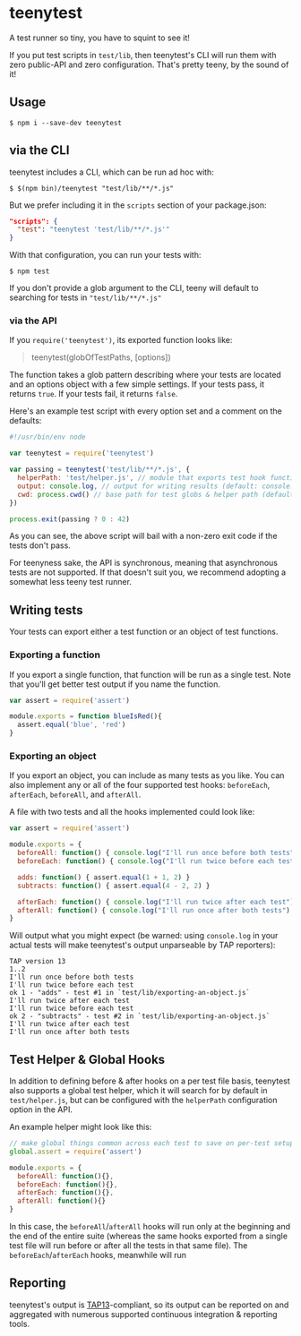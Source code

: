 # teenytest

A test runner so tiny, you have to squint to see it!

If you put test scripts in `test/lib`, then teenytest's CLI will run them with
zero public-API and zero configuration. That's pretty teeny, by the sound of it!

## Usage

```
$ npm i --save-dev teenytest
```

## via the CLI

teenytest includes a CLI, which can be run ad hoc with:

```
$ $(npm bin)/teenytest "test/lib/**/*.js"
```

But we prefer including it in the `scripts` section of your package.json:

``` json
"scripts": {
  "test": "teenytest 'test/lib/**/*.js'"
}
```

With that configuration, you can run your tests with:

```
$ npm test
```

If you don't provide a glob argument to the CLI, teeny will default to searching
for tests in `"test/lib/**/*.js"`


### via the API

If you `require('teenytest')`, its exported function looks like:

> teenytest(globOfTestPaths, [options])

The function takes a glob pattern describing where your tests are located and
an options object with a few simple settings. If your tests pass, it
returns `true`. If your tests fail, it returns `false`.

Here's an example test script with every option set and a comment on the
defaults:

``` javascript
#!/usr/bin/env node

var teenytest = require('teenytest')

var passing = teenytest('test/lib/**/*.js', {
  helperPath: 'test/helper.js', // module that exports test hook functions (default: null)
  output: console.log, // output for writing results (default: console.log)
  cwd: process.cwd() // base path for test globs & helper path (default: process.cwd())
})

process.exit(passing ? 0 : 42)
```

As you can see, the above script will bail with a non-zero exit code if the tests
don't pass.

For teenyness sake, the API is synchronous, meaning that asynchronous tests are
not supported. If that doesn't suit you, we recommend adopting a somewhat less
teeny test runner.

## Writing tests

Your tests can export either a test function or an object of test functions.

### Exporting a function

If you export a single function, that function will be run as a single test. Note
that you'll get better test output if you name the function.

``` javascript
var assert = require('assert')

module.exports = function blueIsRed(){
  assert.equal('blue', 'red')
}
```

### Exporting an object

If you export an object, you can include as many tests as you like. You can also
implement any or all of the four supported test hooks: `beforeEach`, `afterEach`,
`beforeAll`, and `afterAll`.

A file with two tests and all the hooks implemented could look like:

``` javascript
var assert = require('assert')

module.exports = {
  beforeAll: function() { console.log("I'll run once before both tests") }
  beforeEach: function() { console.log("I'll run twice before each test") }

  adds: function() { assert.equal(1 + 1, 2) }
  subtracts: function() { assert.equal(4 - 2, 2) }

  afterEach: function() { console.log("I'll run twice after each test") }
  afterAll: function() { console.log("I'll run once after both tests") }
}
```

Will output what you might expect (be warned: using `console.log` in your actual
tests will make teenytest's output unparseable by TAP reporters):

```
TAP version 13
1..2
I'll run once before both tests
I'll run twice before each test
ok 1 - "adds" - test #1 in `test/lib/exporting-an-object.js`
I'll run twice after each test
I'll run twice before each test
ok 2 - "subtracts" - test #2 in `test/lib/exporting-an-object.js`
I'll run twice after each test
I'll run once after both tests
```

## Test Helper & Global Hooks

In addition to defining before & after hooks on a per test file basis, teenytest
also supports a global test helper, which it will search for by default in
`test/helper.js`, but can be configured with the `helperPath` configuration
option in the API.

An example helper might look like this:

``` javascript
// make global things common across each test to save on per-test setup
global.assert = require('assert')

module.exports = {
  beforeAll: function(){},
  beforeEach: function(){},
  afterEach: function(){},
  afterAll: function(){}
}
```

In this case, the `beforeAll`/`afterAll` hooks will run only at the beginning
and the end of the entire suite (whereas the same hooks exported from a single
test file will run before or after all the tests in that same file).  The
`beforeEach`/`afterEach` hooks, meanwhile will run

## Reporting

teenytest's output is
[TAP13](https://testanything.org/tap-version-13-specification.html)-compliant,
so its output can be reported on and aggregated with numerous supported
continuous integration & reporting tools.


